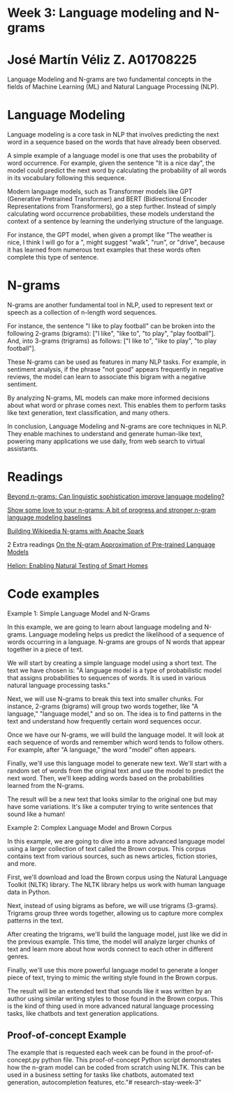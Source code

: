 # Week 3: Language modeling and N-grams
# José Martín Véliz Z. A01708225

Language Modeling and N-grams are two fundamental concepts in the fields of Machine Learning (ML) and Natural Language Processing (NLP).

# Language Modeling
Language modeling is a core task in NLP that involves predicting the next word in a sequence based on the words that have already been observed.

A simple example of a language model is one that uses the probability of word occurrence. For example, given the sentence "It is a nice day", the model could predict the next word by calculating the probability of all words in its vocabulary following this sequence.

Modern language models, such as Transformer models like GPT (Generative Pretrained Transformer) and BERT (Bidirectional Encoder Representations from Transformers), go a step further. Instead of simply calculating word occurrence probabilities, these models understand the context of a sentence by learning the underlying structure of the language.

For instance, the GPT model, when given a prompt like "The weather is nice, I think I will go for a ", might suggest "walk", "run", or "drive", because it has learned from numerous text examples that these words often complete this type of sentence.

# N-grams
N-grams are another fundamental tool in NLP, used to represent text or speech as a collection of n-length word sequences.

For instance, the sentence "I like to play football" can be broken into the following 2-grams (bigrams): ["I like", "like to", "to play", "play football"]. And, into 3-grams (trigrams) as follows: ["I like to", "like to play", "to play football"].

These N-grams can be used as features in many NLP tasks. For example, in sentiment analysis, if the phrase "not good" appears frequently in negative reviews, the model can learn to associate this bigram with a negative sentiment.

By analyzing N-grams, ML models can make more informed decisions about what word or phrase comes next. This enables them to perform tasks like text generation, text classification, and many others.

In conclusion, Language Modeling and N-grams are core techniques in NLP. They enable machines to understand and generate human-like text, powering many applications we use daily, from web search to virtual assistants.

# Readings

[Beyond n-grams: Can linguistic sophistication improve language modeling?](https://aclanthology.org/P98-1028.pdf)

[Show some love to your n-grams: A bit of progress and stronger n-gram language modeling baselines](https://api.repository.cam.ac.uk/server/api/core/bitstreams/83d21f26-066b-4894-915b-63c7749b8a3f/content)

[Building Wikipedia N-grams with Apache Spark](https://www.researchgate.net/profile/Jorge-Fonseca-10/publication/361805716_Building_Wikipedia_N-grams_with_Apache_Spark/links/63146b815eed5e4bd1468051/Building-Wikipedia-N-grams-with-Apache-Spark.pdf)

2 Extra readings
[On the N-gram Approximation of Pre-trained Language Models](https://arxiv.org/abs/2306.06892)

[Helion: Enabling Natural Testing of Smart Homes](https://arxiv.org/abs/2308.06695)

# Code examples

Example 1: Simple Language Model and N-Grams

In this example, we are going to learn about language modeling and N-grams. Language modeling helps us predict the likelihood of a sequence of words occurring in a language. N-grams are groups of N words that appear together in a piece of text.

We will start by creating a simple language model using a short text. The text we have chosen is: "A language model is a type of probabilistic model that assigns probabilities to sequences of words. It is used in various natural language processing tasks."

Next, we will use N-grams to break this text into smaller chunks. For instance, 2-grams (bigrams) will group two words together, like "A language," "language model," and so on. The idea is to find patterns in the text and understand how frequently certain word sequences occur.

Once we have our N-grams, we will build the language model. It will look at each sequence of words and remember which word tends to follow others. For example, after "A language," the word "model" often appears.

Finally, we'll use this language model to generate new text. We'll start with a random set of words from the original text and use the model to predict the next word. Then, we'll keep adding words based on the probabilities learned from the N-grams.

The result will be a new text that looks similar to the original one but may have some variations. It's like a computer trying to write sentences that sound like a human!

Example 2: Complex Language Model and Brown Corpus

In this example, we are going to dive into a more advanced language model using a larger collection of text called the Brown corpus. This corpus contains text from various sources, such as news articles, fiction stories, and more.

First, we'll download and load the Brown corpus using the Natural Language Toolkit (NLTK) library. The NLTK library helps us work with human language data in Python.

Next, instead of using bigrams as before, we will use trigrams (3-grams). Trigrams group three words together, allowing us to capture more complex patterns in the text.

After creating the trigrams, we'll build the language model, just like we did in the previous example. This time, the model will analyze larger chunks of text and learn more about how words connect to each other in different genres.

Finally, we'll use this more powerful language model to generate a longer piece of text, trying to mimic the writing style found in the Brown corpus.

The result will be an extended text that sounds like it was written by an author using similar writing styles to those found in the Brown corpus. This is the kind of thing used in more advanced natural language processing tasks, like chatbots and text generation applications.

## Proof-of-concept Example
The example that is requested each week can be found in the proof-of-concept.py python file.
This proof-of-concept Python script demonstrates how the n-gram model can be coded from scratch using NLTK.
This can be used in a business setting for tasks like chatbots, automated text generation, autocompletion features, etc."# research-stay-week-3" 
